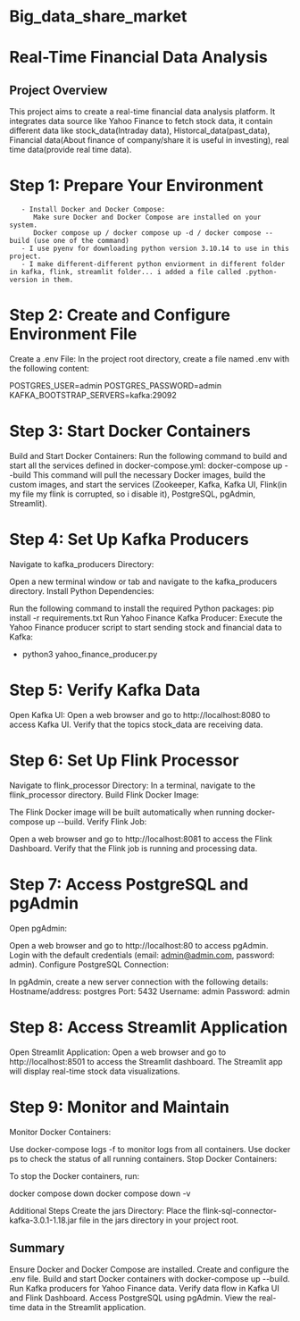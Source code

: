 # Big_data_share_market


# Real-Time Financial Data Analysis

## Project Overview

This project aims to create a real-time financial data analysis platform. It integrates data source like Yahoo Finance to fetch stock data, it contain different data like stock_data(Intraday data), Historcal_data(past_data), Financial data(About finance of company/share it is useful in investing), real time data(provide real time data).

# Step 1: Prepare Your Environment

       - Install Docker and Docker Compose:
          Make sure Docker and Docker Compose are installed on your system.
          Docker compose up / docker compose up -d / docker compose --build (use one of the command)
       - I use pyenv for downloading python version 3.10.14 to use in this project.
       - I make different-different python enviorment in different folder in kafka, flink, streamlit folder... i added a file called .python-version in them.
       
# Step 2: Create and Configure Environment File

Create a .env File:
In the project root directory, create a file named .env with the following content:

POSTGRES_USER=admin
POSTGRES_PASSWORD=admin
KAFKA_BOOTSTRAP_SERVERS=kafka:29092

# Step 3: Start Docker Containers

Build and Start Docker Containers:
Run the following command to build and start all the services defined in docker-compose.yml:
docker-compose up --build
This command will pull the necessary Docker images, build the custom images, and start the services (Zookeeper, Kafka, Kafka UI, Flink(in my file my flink is corrupted, so i disable it), PostgreSQL, pgAdmin, Streamlit).

# Step 4: Set Up Kafka Producers

Navigate to kafka_producers Directory:

Open a new terminal window or tab and navigate to the kafka_producers directory.
Install Python Dependencies:

Run the following command to install the required Python packages:
pip install -r requirements.txt
Run Yahoo Finance Kafka Producer:
Execute the Yahoo Finance producer script to start sending stock and financial data to Kafka:
 - python3 yahoo_finance_producer.py

# Step 5: Verify Kafka Data

Open Kafka UI:
Open a web browser and go to http://localhost:8080 to access Kafka UI.
Verify that the topics stock_data are receiving data.

# Step 6: Set Up Flink Processor

Navigate to flink_processor Directory:
In a terminal, navigate to the flink_processor directory.
Build Flink Docker Image:

The Flink Docker image will be built automatically when running docker-compose up --build.
Verify Flink Job:

Open a web browser and go to http://localhost:8081 to access the Flink Dashboard.
Verify that the Flink job is running and processing data.


# Step 7: Access PostgreSQL and pgAdmin

Open pgAdmin:

Open a web browser and go to http://localhost:80 to access pgAdmin.
Login with the default credentials (email: admin@admin.com, password: admin).
Configure PostgreSQL Connection:

In pgAdmin, create a new server connection with the following details:
Hostname/address: postgres
Port: 5432
Username: admin
Password: admin

# Step 8: Access Streamlit Application

Open Streamlit Application:
Open a web browser and go to http://localhost:8501 to access the Streamlit dashboard.
The Streamlit app will display real-time stock data visualizations.

# Step 9: Monitor and Maintain

Monitor Docker Containers:

Use docker-compose logs -f to monitor logs from all containers.
Use docker ps to check the status of all running containers.
Stop Docker Containers:

To stop the Docker containers, run:

docker compose down
docker compose down -v

Additional Steps
Create the jars Directory:
Place the flink-sql-connector-kafka-3.0.1-1.18.jar file in the jars directory in your project root.


## Summary ##
Ensure Docker and Docker Compose are installed.
Create and configure the .env file.
Build and start Docker containers with docker-compose up --build.
Run Kafka producers for Yahoo Finance data.
Verify data flow in Kafka UI and Flink Dashboard.
Access PostgreSQL using pgAdmin.
View the real-time data in the Streamlit application.
